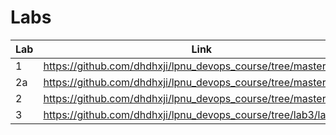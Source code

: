 # Labs
| Lab | Link |
| --- | ---- |
| 1   | https://github.com/dhdhxji/lpnu_devops_course/tree/master/lab_1 |
| 2a  | https://github.com/dhdhxji/lpnu_devops_course/tree/master/lab_2a |
| 2   | https://github.com/dhdhxji/lpnu_devops_course/tree/master/lab_2  |
| 3   | https://github.com/dhdhxji/lpnu_devops_course/tree/lab3/lab_3 |